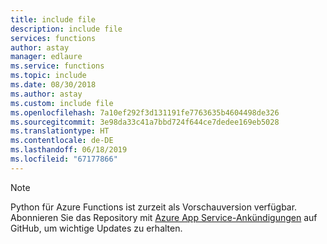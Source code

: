 ```yaml
---
title: include file
description: include file
services: functions
author: astay
manager: edlaure
ms.service: functions
ms.topic: include
ms.date: 08/30/2018
ms.author: astay
ms.custom: include file
ms.openlocfilehash: 7a10ef292f3d131191fe7763635b4604498de326
ms.sourcegitcommit: 3e98da33c41a7bbd724f644ce7dedee169eb5028
ms.translationtype: HT
ms.contentlocale: de-DE
ms.lasthandoff: 06/18/2019
ms.locfileid: "67177866"
---
```

> [!NOTE]
> Python für Azure Functions ist zurzeit als Vorschauversion verfügbar. Abonnieren Sie das Repository mit [Azure App Service-Ankündigungen](https://github.com/Azure/app-service-announcements/issues) auf GitHub, um wichtige Updates zu erhalten.  
